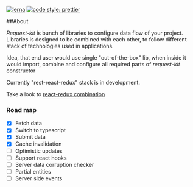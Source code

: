 [![lerna](https://img.shields.io/badge/maintained%20with-lerna-cc00ff.svg)](https://lernajs.io/)
[![code style: prettier](https://img.shields.io/badge/code_style-prettier-ff69b4.svg?style=flat-square)](https://github.com/prettier/prettier)

##About

_Request-kit_ is bunch of libraries to configure data flow of your project. Libraries is designed to be combined with each other, to follow different stack of technologies used in applications.

Idea, that end user would use single "out-of-the-box" lib, when inside it would import, combine and configure all required parts of _request-kit_ constructor

Currently "rest-react-redux" stack is in development.

Take a look to [react-redux combination](./packages/integration/react-redux/README.md#About)

### Road map

- [x] Fetch data
- [x] Switch to typescript
- [x] Submit data
- [x] Cache invalidation
- [ ] Optimistic updates
- [ ] Support react hooks
- [ ] Server data corruption checker
- [ ] Partial entities
- [ ] Server side events
